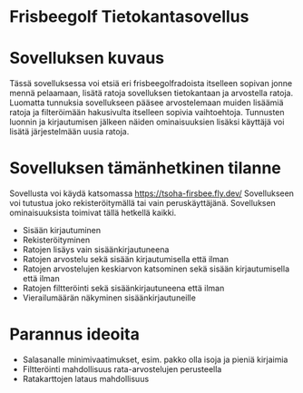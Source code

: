 # Frisbeegolf Tietokantasovellus


# Sovelluksen kuvaus
Tässä sovelluksessa voi etsiä eri frisbeegolfradoista itselleen sopivan jonne mennä pelaamaan, lisätä ratoja sovelluksen tietokantaan ja arvostella ratoja.
Luomatta tunnuksia sovellukseen pääsee arvostelemaan muiden lisäämiä ratoja ja filteröimään hakusivulta itselleen sopivia vaihtoehtoja.
Tunnusten luonnin ja kirjautumisen jälkeen näiden ominaisuuksien lisäksi käyttäjä voi lisätä järjestelmään uusia ratoja. 


# Sovelluksen tämänhetkinen tilanne
Sovellusta voi käydä katsomassa https://tsoha-firsbee.fly.dev/
Sovellukseen voi tutustua joko rekisteröitymällä tai vain peruskäyttäjänä. Sovelluksen ominaisuuksista toimivat tällä hetkellä kaikki.

- Sisään kirjautuminen
- Rekisteröityminen
- Ratojen lisäys vain sisäänkirjautuneena
- Ratojen arvostelu sekä sisään kirjautumisella että ilman
- Ratojen arvostelujen keskiarvon katsominen sekä sisään kirjautumisella että ilman
- Ratojen filtteröinti sekä sisäänkirjautuneena että ilman
- Vierailumäärän näkyminen sisäänkirjautuneille

# Parannus ideoita
- Salasanalle minimivaatimukset, esim. pakko olla isoja ja pieniä kirjaimia
- Filtteröinti mahdollisuus rata-arvostelujen perusteella
- Ratakarttojen lataus mahdollisuus


